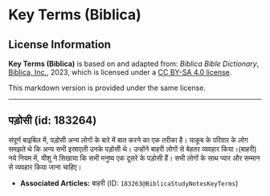 # Key Terms (Biblica)

## License Information

**Key Terms (Biblica)** is based on and adapted from: _Biblica Bible Dictionary_, [Biblica, Inc.](https://www.biblica.com/), 2023, which is licensed under a [CC BY-SA 4.0 license](https://creativecommons.org/licenses/by-sa/4.0/legalcode.en).

This markdown version is provided under the same license.



--------------------------------

## पड़ोसी (id: 183264)

संपूर्ण बाइबिल में, पड़ोसी अन्य लोगों के बारे में बात करने का एक तरीका है। याकूब के परिवार के लोग समझते थे कि अन्य सभी इस्राएली उनके पड़ोसी थे। उन्होंने बाहरी लोगों से बेहतर व्यवहार किया।(बाहरी) नये नियम में, यीशु ने सिखाया कि सभी मनुष्य एक दूसरे के पड़ोसी हैं। सभी लोगों के साथ प्यार और सम्मान से व्यवहार किया जाना चाहिए।

* **Associated Articles:** बाहरी (ID: `183263@BiblicaStudyNotesKeyTerms`)


